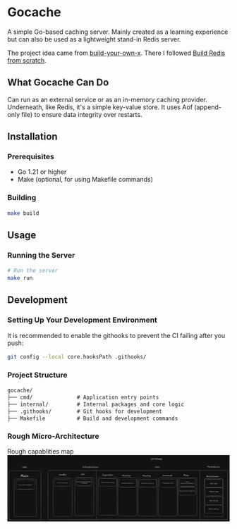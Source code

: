 # Gocache

A simple Go-based caching server. Mainly created as a learning experience but can also be used as a lightweight stand-in Redis server.

The project idea came from [build-your-own-x](https://github.com/codecrafters-io/build-your-own-x). There I followed [Build Redis from scratch](https://www.build-redis-from-scratch.dev/en/introduction).

## What Gocache Can Do
Can run as an external service or as an in-memory caching provider. Underneath, like Redis, it's a simple key-value store. It uses Aof (append-only file) to ensure data integrity over restarts.

## Installation
### Prerequisites

- Go 1.21 or higher
- Make (optional, for using Makefile commands)

### Building
```bash
make build
```

## Usage
### Running the Server
```bash
# Run the server
make run
```

## Development
### Setting Up Your Development Environment
It is recommended to enable the githooks to prevent the CI failing after you push:

```bash
git config --local core.hooksPath .githooks/
```

### Project Structure
```
gocache/
├── cmd/              # Application entry points
├── internal/         # Internal packages and core logic
├── .githooks/        # Git hooks for development
├── Makefile          # Build and development commands
```

### Rough Micro-Architecture
Rough capablities map
![](.github/capabilities.png)
